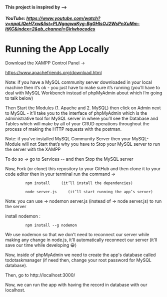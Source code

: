 #### This project is inspired by --> ####
##### YouTube: https://www.youtube.com/watch?v=npaLIQeH7xw&list=PLNgqgwaKyg-BgGHIsOJ2WsPnXuMm-ltKC&index=2&ab_channel=Girlwhocodes #####


# Running the App Locally

Download the XAMPP Control Panel →

https://www.apachefriends.org/download.html

Note: if you have a MySQL community server downloaded in your local machine then it’s ok - you just have to make sure it’s running (you’ll have to deal with MySQL Workbench instead of phpMyAdmin about which I’m going to talk below)

Then Start the Modules (1. Apache and 2. MySQL) then click on Admin next to MySQL - it’ll take you to the interface of phpMyAdmin which is the administrative tool for MySQL server in where you’ll see the Database and Tables which will make by all of your CRUD operations throughout the process of making the HTTP requests with the postman.

Note: if you’ve installed MySQL Community Server then your MySQL-Module will not Start that’s why you have to Stop your MySQL server to run the server with the XAMPP

To do so → go to Services -- and then Stop the MySQL server

Now, Fork (or clone) this repository to your GitHub and then clone it to your code editor then in your terminal run the command →

             npm install     (it’ll install the dependencies)

             node server.js     (it’ll start running the app’s server)

Note: you can use → nodemon server.js (instead of → node server.js) to run the server

install nodemon :

             npm install --g nodemon

We use nodemon so that we don't need to reconnect our server while making any change in node.js, it'll automatically reconnect our server (it’ll save our time while developing 😀)

Now, inside of phpMyAdmin we need to create the app's database called todotaskmanager (if need then, change your root password for MySQL database).

Then, go to http://localhost:3000/

Now, we can run the app with having the record in database with our localhost.
